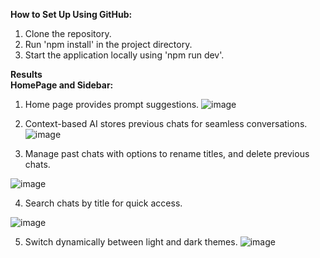 <b>How to Set Up Using GitHub:</b>
1. Clone the repository.
2. Run 'npm install' in the project directory.
3. Start the application locally using 'npm run dev'.

<b>Results
</br>
HomePage and Sidebar: </b>
1. Home page provides prompt suggestions.
![image](https://github.com/user-attachments/assets/8cc95fe8-20a7-484f-ba55-9654f6ad54a6)

2. Context-based AI stores previous chats for seamless conversations.
![image](https://github.com/user-attachments/assets/e8ede8f7-66ae-49f8-a56b-acd2374a042c)


3. Manage past chats with options to rename titles, and delete previous chats.

![image](https://github.com/user-attachments/assets/9808e509-7785-470b-83eb-759b7e67a867)


4. Search chats by title for quick access.

![image](https://github.com/user-attachments/assets/47c0ce7b-f3a4-4bdd-a900-4649f36f93c6)


5. Switch dynamically between light and dark themes.
![image](https://github.com/user-attachments/assets/fd66a1ab-61aa-4aba-b082-dbca3ee5e475)

